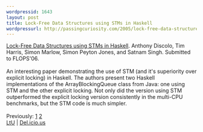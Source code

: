 ```yaml
---
wordpressid: 1643
layout: post
title: Lock-Free Data Structures using STMs in Haskell
wordpressurl: http://passingcuriosity.com/2005/lock-free-data-structures-using-stms-in-haskell/
---
```

<a class="title" href="http://research.microsoft.com/%7Esimonpj/papers/stm/lock-free.htm">Lock-Free Data Structures using STMs in Haskell</a>. Anthony Discolo, Tim Harris, Simon Marlow, Simon Peyton Jones, and Satnam Singh. Submitted to FLOPS'06.<br /><br />An interesting paper demonstrating the use of STM (and it's superiority over explicit locking) in Haskell. The authors present two Haskell implementations of the ArrayBlockingQueue class from Java: one using STM and the other explicit locking. Not only did the version using STM outperformed the explicit locking version consistently in the multi-CPU benchmarks, but the STM code is <emph>much</emph> simpler.<br /><br />Previously: <a href="http://troacss.blogspot.com/2005/01/composable-memory-transactions.html">1</a> <a href="http://troacss.blogspot.com/2005/01/more-on-composable-memory-transactions.html">2</a><br /><a href="http://lambda-the-ultimate.org/node/view/1151">LtU</a> | <a href="http://del.icio.us/url/a901a1a4275c9867e3f39986ef16e648">Del.icio.us</a>

